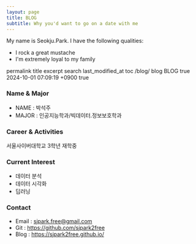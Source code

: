```yaml
---
layout: page
title: BLOG
subtitle: Why you'd want to go on a date with me
---
```


My name is Seokju.Park. I have the following qualities:

- I rock a great mustache
- I'm extremely loyal to my family




permalink	title	excerpt	search	last_modified_at	toc
/blog/
blog
BLOG
true
2024-10-01 07:09:19 +0900
true

### Name & Major

* NAME : 박석주
* MAJOR : 인공지능학과/빅데이터.정보보호학과

### Career & Activities

서울사이버대학교 3학년 재학중
### Current Interest

* 데이터 분석
* 데이터 시각화
* 딥러닝

### Contact

* Email : sjpark.free@gmail.com
* Git : https://github.com/sjpark2free
* Blog : https://sjpark2free.github.io/
